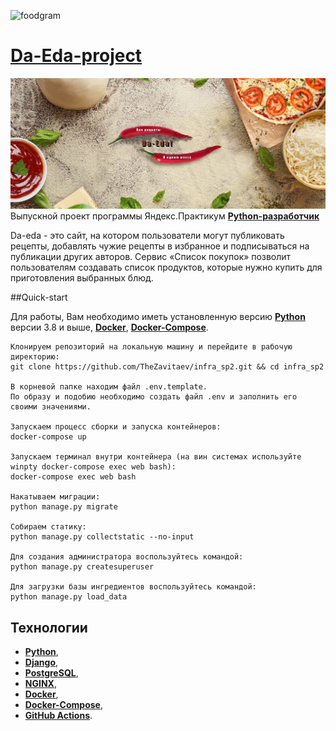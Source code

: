 ![foodgram](https://github.com/TheZavitaev/foodgram-project/workflows/foodgram/badge.svg)

# **[Da-Eda-project](https://da-eda.ga/)**

![Banner](/static/banner.jpg)
Выпускной проект программы Яндекс.Практикум **[Python-разработчик](https://praktikum.yandex.ru/backend-developer/)**

Da-eda - это сайт, на котором пользователи могут публиковать рецепты, добавлять чужие рецепты в избранное 
и подписываться на публикации других авторов. Сервис «Список покупок» позволит пользователям 
создавать список продуктов, которые нужно купить для приготовления выбранных блюд.

##Quick-start

Для работы, Вам необходимо иметь установленную версию **[Python](https://www.python.org/)** версии 3.8 и выше, **[Docker](https://www.docker.com/)**, **[Docker-Compose](https://docs.docker.com/compose/)**. 

```
Клонируем репозиторий на локальную машину и перейдите в рабочую директорию:
git clone https://github.com/TheZavitaev/infra_sp2.git && cd infra_sp2

В корневой папке находим файл .env.template. 
По образу и подобию необходимо создать файл .env и заполнить его своими значениями.

Запускаем процесс сборки и запуска контейнеров:
docker-compose up 

Запускаем терминал внутри контейнера (на вин системах используйте winpty docker-compose exec web bash):
docker-compose exec web bash

Накатываем миграции:
python manage.py migrate

Собираем статику:
python manage.py collectstatic --no-input

Для создания администратора воспользуйтесь командой:
python manage.py createsuperuser

Для загрузки базы ингредиентов воспользуйтесь командой:
python manage.py load_data
```
## Технологии
- **[Python](https://www.python.org/)**,
- **[Django](https://www.djangoproject.com/)**,
- **[PostgreSQL](https://www.postgresql.org/)**,
- **[NGINX](https://nginx.org/)**,
- **[Docker](https://www.docker.com/)**,
- **[Docker-Compose](https://docs.docker.com/compose/)**,
- **[GitHub Actions](https://github.com/actions)**.
